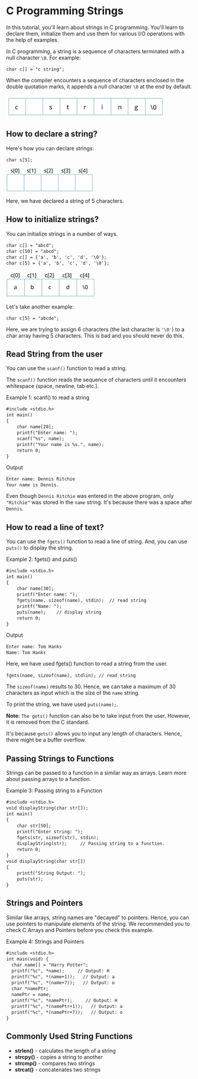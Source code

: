# C Programming Strings

In this tutorial, you'll learn about strings in C programming. You'll learn to declare them, initialize them and use them for various I/O operations with the help of examples.

In C programming, a string is a sequence of characters terminated with a null character `\0`. For example:

```
char c[] = "c string";
```

When the compiler encounters a sequence of characters enclosed in the double quotation marks, it appends a null character `\0` at the end by default.

![Memory diagram of strings in C programming](/images/c-string.jpg)

## How to declare a string?

Here's how you can declare strings:

```
char s[5];
```

![string declaration in C programming](/images/c-string-declaration_0.jpg)

Here, we have declared a string of 5 characters.

## How to initialize strings?

You can initialize strings in a number of ways.

```
char c[] = "abcd";
char c[50] = "abcd";
char c[] = {'a', 'b', 'c', 'd', '\0'};
char c[5] = {'a', 'b', 'c', 'd', '\0'};
```

![Initialization of strings in C programming](/images/c-string-initialization.jpg)

Let's take another example:

```
char c[5] = "abcde";
```

Here, we are trying to assign 6 characters (the last character is `'\0'`) to a char array having 5 characters. This is bad and you should never do this.

## Read String from the user

You can use the `scanf()` function to read a string.

The `scanf()` function reads the sequence of characters until it encounters whitespace (space, newline, tab etc.).

Example 1: scanf() to read a string
```
#include <stdio.h>
int main()
{
    char name[20];
    printf("Enter name: ");
    scanf("%s", name);
    printf("Your name is %s.", name);
    return 0;
}
```
Output
```
Enter name: Dennis Ritchie
Your name is Dennis.
```

Even though `Dennis Ritchie` was entered in the above program, only `"Ritchie"` was stored in the `name` string. It's because there was a space after `Dennis`.

## How to read a line of text?

You can use the `fgets()` function to read a line of string. And, you can use `puts()` to display the string.

Example 2: fgets() and puts()
```
#include <stdio.h>
int main()
{
    char name[30];
    printf("Enter name: ");
    fgets(name, sizeof(name), stdin);  // read string
    printf("Name: ");
    puts(name);    // display string
    return 0;
}
```
Output
```
Enter name: Tom Hanks
Name: Tom Hanks
```

Here, we have used fgets() function to read a string from the user.

`fgets(name, sizeof(name), stdlin); // read string`

The `sizeof(name)` results to 30. Hence, we can take a maximum of 30 characters as input which is the size of the `name` string.

To print the string, we have used `puts(name);`.

**Note:** `The gets()` function can also be to take input from the user. However, it is removed from the C standard.

It's because `gets()` allows you to input any length of characters. Hence, there might be a buffer overflow.

## Passing Strings to Functions

Strings can be passed to a function in a similar way as arrays. Learn more about passing arrays to a function.

Example 3: Passing string to a Function
```
#include <stdio.h>
void displayString(char str[]);
int main()
{
    char str[50];
    printf("Enter string: ");
    fgets(str, sizeof(str), stdin);             
    displayString(str);     // Passing string to a function.    
    return 0;
}
void displayString(char str[])
{
    printf("String Output: ");
    puts(str);
}
```

## Strings and Pointers

Similar like arrays, string names are "decayed" to pointers. Hence, you can use pointers to manipulate elements of the string. We recommended you to check C Arrays and Pointers before you check this example.

Example 4: Strings and Pointers
```
#include <stdio.h>
int main(void) {
  char name[] = "Harry Potter";
  printf("%c", *name);     // Output: H
  printf("%c", *(name+1));   // Output: a
  printf("%c", *(name+7));   // Output: o
  char *namePtr;
  namePtr = name;
  printf("%c", *namePtr);     // Output: H
  printf("%c", *(namePtr+1));   // Output: a
  printf("%c", *(namePtr+7));   // Output: o
}
```

## Commonly Used String Functions

* **strlen()** - calculates the length of a string
* **strcpy()** - copies a string to another
* **strcmp()** - compares two strings
* **strcat()** - concatenates two strings